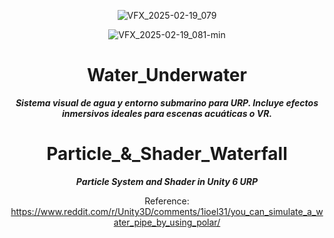<header>

![VFX_2025-02-19_079](https://github.com/user-attachments/assets/ddb3728d-206c-401b-8649-f78ca2da822b)

![VFX_2025-02-19_081-min](https://github.com/user-attachments/assets/b4f45ae7-d5bb-4718-8002-cfd2c9c8b4cb)

# **Water_Underwater**

_**Sistema visual de agua y entorno submarino para URP. Incluye efectos inmersivos ideales para escenas acuáticas o VR.**_

# Particle_&_Shader_Waterfall

_**Particle System and Shader in Unity 6 URP**_

Reference: https://www.reddit.com/r/Unity3D/comments/1ioel31/you_can_simulate_a_water_pipe_by_using_polar/

</header>
   
<footer>
   

</footer>
